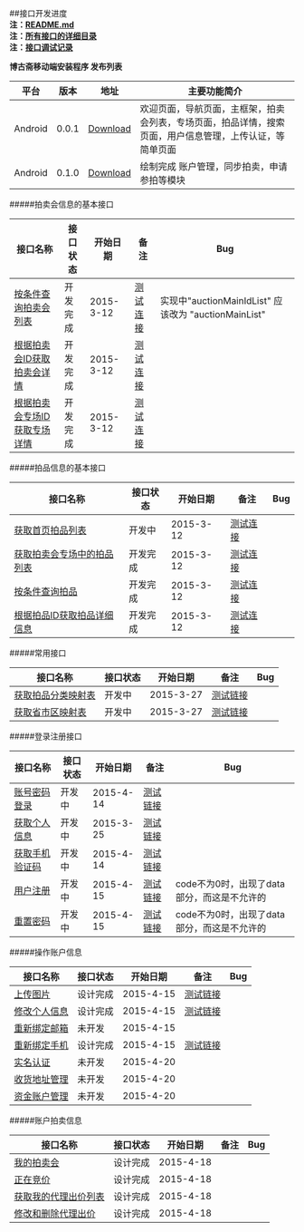 ##接口开发进度  
**注：[README.md](README.md)**  
**注：[所有接口的详细目录](接口目录.md)**   
**注：[接口调试记录](接口调试记录.md)**  

**博古斋移动端安装程序 发布列表**

| 平台 | 版本 | 地址 | 主要功能简介 |
|--------|-------|--------|----------|
| Android |0.0.1|[Download](http://pan.baidu.com/s/1bnfdAr1)|欢迎页面，导航页面，主框架，拍卖会列表，专场页面，拍品详情，搜索页面，用户信息管理，上传认证，等简单页面 |
| Android |0.1.0|[Download](http://pan.baidu.com/s/1mgA9W5E)|绘制完成 账户管理，同步拍卖，申请参拍等模块 |


#####拍卖会信息的基本接口

| 接口名称 | 接口状态 | 开始日期 | 备注 | Bug |
|---------|--------|---------|------------|---|
| [按条件查询拍卖会列表](首页/拍卖会信息相关接口.md) |开发完成| 2015-3-12| [测试连接](http://60.191.203.80/phones/pMainAction!getAuctionMainList.htm?status=预展中&type=同步)| 实现中"auctionMainIdList" 应该改为 "auctionMainList"|
| [根据拍卖会ID获取拍卖会详情](首页/拍卖会信息相关接口.md) |开发完成| 2015-3-12| [测试连接](http://60.191.203.80/phones/pMainAction!getAuctionMainById.htm?auctionMainId=145)| |
| [根据拍卖会专场ID获取专场详情](首页/拍卖会信息相关接口.md) |开发完成| 2015-3-12| [测试连接](http://60.191.203.80/phones/pSessionAction!getAuctionSessionById.htm?auctionSessionId=172)| |

#####拍品信息的基本接口

| 接口名称 | 接口状态 | 开始日期 | 备注 | Bug |
|---------|--------|---------|------------|----|
| [获取首页拍品列表](首页/拍品信息相关接口.md) |开发中| 2015-3-12| [测试连接]()| |
| [获取拍卖会专场中的拍品列表](首页/拍品信息相关接口.md) |开发完成| 2015-3-12| [测试连接](http://60.191.203.80/phones/pSessionAction!getAuctionInfoListBySessionId.htm?auctionSessionId=175)| |
| [按条件查询拍品](首页/拍品信息相关接口.md) |开发完成| 2015-3-12| [测试连接](http://60.191.203.80/phones/pAuctionInfoAction!searchAuction.htm?auctionMainId=172&auctionSeesionId=175)| |
| [根据拍品ID获取拍品详细信息](首页/拍品信息相关接口.md) |开发完成| 2015-3-12| [测试连接](http://60.191.203.80/phones/pAuctionInfoAction!getAuctionInfoById.htm?auctionId=418586)| |

#####常用接口

| 接口名称 | 接口状态 | 开始日期 | 备注 | Bug |
|---------|--------|---------|------------|----|
| [获取拍品分类映射表](基本/常用列表获取.md#1) |开发中| 2015-3-27| [测试链接](http://60.191.203.80/phones/pCommonAction!getAuctionTypeMap.htm)| |
| [获取省市区映射表](基本/常用列表获取.md#2) |开发中| 2015-3-27|[测试链接](http://60.191.203.80/phones/pCommonAction!getAddressZoneMap.htm)| |

#####登录注册接口

| 接口名称 | 接口状态 | 开始日期 | 备注 | Bug |
|---------|--------|---------|------------|----|
|[账号密码登录](我/登录注册.md) |开发中| 2015-4-14|[测试链接](http://60.191.203.80/phones/pLoginAction!login.htm?mobile=18018510339&password=123456)|  |
|[获取个人信息](我/登录注册.md) |开发中| 2015-3-25| [测试链接](http://60.191.203.80/phones/pClientInfoAction!getAccountInfo.htm?sessionid=6BF2301EAC5A5A220BBB4DB88656A4AC)| |
|[获取手机验证码](我/登录注册.md) |开发中| 2015-4-14|[测试链接](http://60.191.203.80/phones/pLoginAction!getMobileCheckCode.htm?mobile=18616701071)| |
[用户注册](我/登录注册.md) |开发中| 2015-4-15| [测试链接](http://60.191.203.80/phones/pLoginAction!register.htm?mobile=18018510339&password=123456&checkcode=23et)| code不为0时，出现了data部分，而这是不允许的|
| [重置密码](我/登录注册.md) |开发中| 2015-4-15|[测试链接](http://60.191.203.80/phones/pLoginAction!resetPwd.htm?checkcode=3i67&password=123890)| code不为0时，出现了data部分，而这是不允许的|

#####操作账户信息

| 接口名称 | 接口状态 | 开始日期 | 备注 | Bug |
|---------|--------|---------|------------|----|
| [上传图片](我/个人信息操作.md) |设计完成| 2015-4-15| [测试链接](http://60.191.203.80/phones/fileUploadAction!uploadImage.htm?type=当前头像&t=当前时间)| |
| [修改个人信息](我/个人信息操作.md) |设计完成| 2015-4-15|[测试链接](http://60.191.203.80/phones/pClientInfoAction!setAccountInfo.htm?sessionid=6BF2301EAC5A5A220BBB4DB88656A4AC&nickname=hhhh) | |
| [重新绑定邮箱](我/个人信息操作.md) |未开发| 2015-4-15| |
| [重新绑定手机](我/个人信息操作.md) |设计完成| 2015-4-15|[测试链接](http://60.191.203.80/phones/pClientInfoAction!rebindMobile.htm?sessionid=6BF2301EAC5A5A220BBB4DB88656A4AC&password=123456&oldMobile=181018510339&newMobile=18018734567&checkCode=9087) | |
| [实名认证](我/实名认证.md) |未开发| 2015-4-20| | |
| [收货地址管理](我/收货地址管理.md) |未开发| 2015-4-20| | |
| [资金账户管理](我/资金账户管理.md) |未开发| 2015-4-20| | |


#####账户拍卖信息

| 接口名称 | 接口状态 | 开始日期 | 备注 | Bug |
|---------|--------|---------|------------|---|
| [我的拍卖会](我/我的拍卖会管理.md) |设计完成| 2015-4-18| | |
| [正在竞价](我/正在竞价管理.md) |设计完成| 2015-4-18| | |
| [获取我的代理出价列表](我/代理出价管理.md) |设计完成| 2015-4-18| | |
| [修改和删除代理出价](我/代理出价管理.md) |设计完成| 2015-4-18| | |


